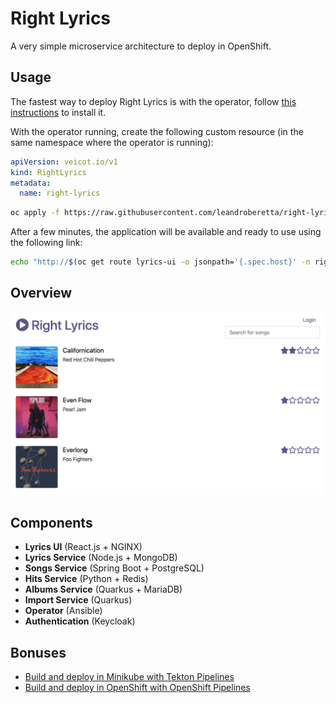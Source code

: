 # Right Lyrics

A very simple microservice architecture to deploy in OpenShift.

## Usage

The fastest way to deploy Right Lyrics is with the operator, follow [this instructions](./documentation/operators/README.md) to install it.

With the operator running, create the following custom resource (in the same namespace where the operator is running):

```yaml
apiVersion: veicot.io/v1
kind: RightLyrics
metadata:
  name: right-lyrics
```

```bash
oc apply -f https://raw.githubusercontent.com/leandroberetta/right-lyrics/master/operator/deploy/crds/veicot.io_v1_rightlyrics_cr.yaml -n right-lyrics
```

After a few minutes, the application will be available and ready to use using the following link:

```bash
echo "http://$(oc get route lyrics-ui -o jsonpath='{.spec.host}' -n right-lyrics)"
```

## Overview

![overview](./documentation/images/overview.png)

## Components

* **Lyrics UI** (React.js + NGINX)
* **Lyrics Service** (Node.js + MongoDB)
* **Songs Service** (Spring Boot + PostgreSQL)
* **Hits Service** (Python + Redis)
* **Albums Service** (Quarkus + MariaDB)
* **Import Service** (Quarkus)
* **Operator** (Ansible)
* **Authentication** (Keycloak)

## Bonuses

* [Build and deploy in Minikube with Tekton Pipelines](./documentation/pipelines/minikube/README.md)
* [Build and deploy in OpenShift with OpenShift Pipelines](./documentation/pipelines/openshift/README.md)




